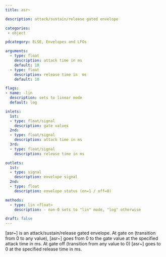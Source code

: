 ```yaml
---
title: asr~

description: attack/sustain/release gated envelope

categories:
 - object

pdcategory: ELSE, Envelopes and LFOs

arguments:
  - type: float
    description: attack time in ms
    default: 10
  - type: float
    description: release time in  ms
    default: 10

flags:
- name: -lin
  description: sets to linear mode
  default: log

inlets:
  1st:
  - type: float/signal
    description: gate values
  2nd:
  - type: float/signal
    description: attack time in ms
  3rd:
  - type: float/signal
    description: release time in ms

outlets:
  1st:
  - type: signal
    description: envelope signal
  2nd:
  - type: float
    description: envelope status (on=1 / off=0)

methods:
  - type: lin <float>
    description: - non-0 sets to "lin" mode, "log" otherwise

draft: false
---
```


[asr~] is an attack/sustain/release gated envelope. At gate on (transition from 0 to any value), [asr~] goes from 0 to the gate value at the specified attack time in ms. At gate off (transition from any value to 0) [asr~] goes to 0 at the specified release time in ms.
